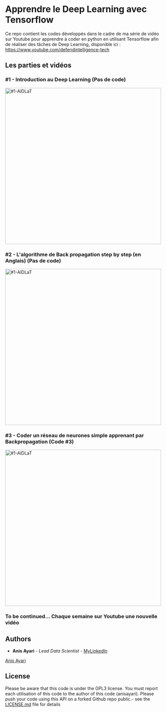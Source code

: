 # Apprendre le Deep Learning avec Tensorflow

Ce repo contient les codes développés dans le cadre de ma série de vidéo sur Youtube pour apprendre à coder en python en utilisant Tensorflow afin de réaliser des tâches de Deep Learning, disponible ici : https://www.youtube.com/defendintelligence-tech 

## Les parties et vidéos

### #1 - Introduction au Deep Learning (Pas de code)

<a href="https://youtu.be/t3B1BItaNZE" target="_blank" ><img  src="https://i9.ytimg.com/vi/t3B1BItaNZE/maxresdefault.jpg?time=1586941710370&sqp=CLyc2_QF&rs=AOn4CLA9CUkaS6Z1qYMMnMBQQqqxcWA9Fw" alt="#1-AlDLaT" width="500" height="auto"/></a>


### #2 - L'algorithme de Back propagation step by step (en Anglais) (Pas de code)

<a href="https://youtu.be/YOlOLxrMUOw" target="_blank" ><img  src="https://i9.ytimg.com/vi/YOlOLxrMUOw/hqdefault.jpg?time=1586941992513&sqp=COie2_QF&rs=AOn4CLDh-NTeohpHFtuYoUPglM1Krt7KXg" alt="#1-AlDLaT" width="500" height="auto"/></a>

### #3 - Coder un réseau de neurones simple apprenant par Backpropagation (Code #3)

<a href="https://youtu.be/Y4V5t1dpbnA" target="_blank" ><img  src="https://i9.ytimg.com/vi/Y4V5t1dpbnA/maxresdefault.jpg?time=1586942138388&sqp=CJSh2_QF&rs=AOn4CLDJy2QVqYrLtZB8v007DESgv88zZQ" alt="#1-AlDLaT" width="500" height="auto"/></a>

### To be continued... Chaque semaine sur Youtube une nouvelle vidéo

## Authors

* **Anis Ayari** - *Lead Data Scientist* - [MyLinkedIn](https://www.linkedin.com/in/anis-ayari/)

<script type="text/javascript" src="https://platform.linkedin.com/badges/js/profile.js" async defer></script>
<div class="LI-profile-badge"  data-version="v1" data-size="medium" data-locale="fr_FR" data-type="horizontal" data-theme="dark" data-vanity="anis-ayari"><a class="LI-simple-link" href='https://fr.linkedin.com/in/anis-ayari?trk=profile-badge'>Anis Ayari</a></div>

## License

Please be aware that this code is under the GPL3 license. You must report each utilisation of this code to the author of this code (anisayari). Please push your code using this API on a forked Github repo public.- see the [LICENSE.md](LICENSE.md) file for details
